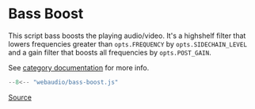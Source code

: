 # Bass Boost

This script bass boosts the playing audio/video. It's a highshelf filter that lowers frequencies greater than `opts.FREQUENCY` by `opts.SIDECHAIN_LEVEL` and a gain filter that boosts all frequencies by `opts.POST_GAIN`.

See [category documentation](README.md) for more info.

```js linenums="1" title="webaudio/bass-boost.js"
--8<-- "webaudio/bass-boost.js"
```

[Source][source]

[source]: https://github.com/Nerixyz/scripts/blob/main/scripts/webaudio/bass-boost.js
